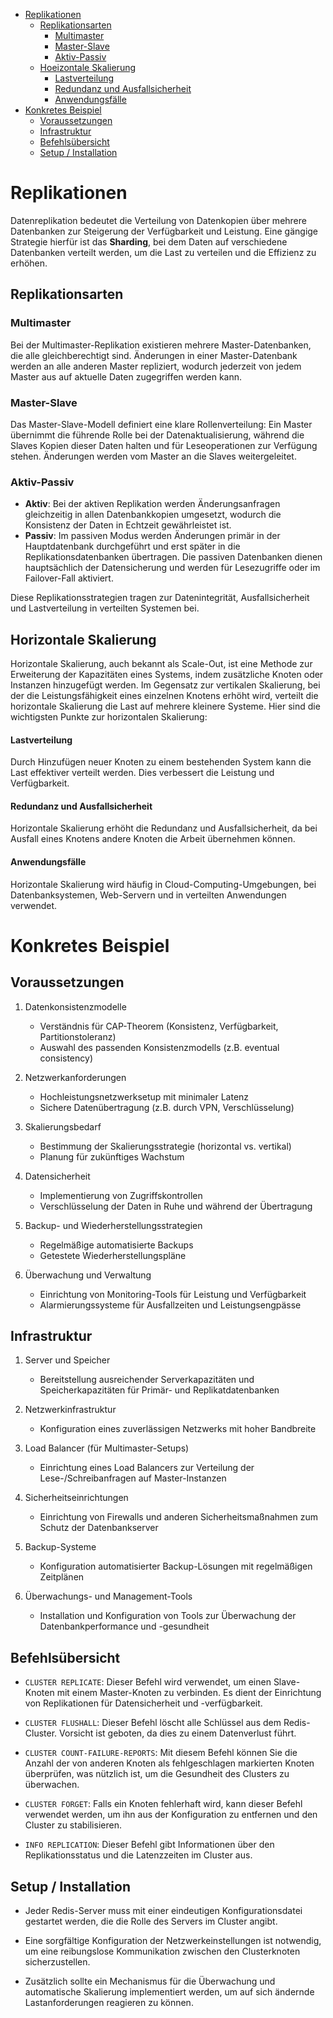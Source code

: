 - [Replikationen](#replikationen)
  - [Replikationsarten](#replikationsarten)
    - [Multimaster](#multimaster)
    - [Master-Slave](#master-slave)
    - [Aktiv-Passiv](#aktiv-passiv)
  - [Hoeizontale Skalierung](#hoeizontale-skalierung)
      - [Lastverteilung](#lastverteilung)
      - [Redundanz und Ausfallsicherheit](#redundanz-und-ausfallsicherheit)
      - [Anwendungsfälle](#anwendungsfälle)
- [Konkretes Beispiel](#konkretes-beispiel)
  - [Voraussetzungen](#voraussetzungen)
  - [Infrastruktur](#infrastruktur)
  - [Befehlsübersicht](#befehlsübersicht)
  - [Setup / Installation](#setup--installation)




# Replikationen
 
Datenreplikation bedeutet die Verteilung von Datenkopien über mehrere Datenbanken zur Steigerung der Verfügbarkeit und Leistung. Eine gängige Strategie hierfür ist das **Sharding**, bei dem Daten auf verschiedene Datenbanken verteilt werden, um die Last zu verteilen und die Effizienz zu erhöhen.
 
## Replikationsarten
 
### Multimaster
 
Bei der Multimaster-Replikation existieren mehrere Master-Datenbanken, die alle gleichberechtigt sind. Änderungen in einer Master-Datenbank werden an alle anderen Master repliziert, wodurch jederzeit von jedem Master aus auf aktuelle Daten zugegriffen werden kann.
 
### Master-Slave
 
Das Master-Slave-Modell definiert eine klare Rollenverteilung: Ein Master übernimmt die führende Rolle bei der Datenaktualisierung, während die Slaves Kopien dieser Daten halten und für Leseoperationen zur Verfügung stehen. Änderungen werden vom Master an die Slaves weitergeleitet.
 
### Aktiv-Passiv
 
- **Aktiv**: Bei der aktiven Replikation werden Änderungsanfragen gleichzeitig in allen Datenbankkopien umgesetzt, wodurch die Konsistenz der Daten in Echtzeit gewährleistet ist.
- **Passiv**: Im passiven Modus werden Änderungen primär in der Hauptdatenbank durchgeführt und erst später in die Replikationsdatenbanken übertragen. Die passiven Datenbanken dienen hauptsächlich der Datensicherung und werden für Lesezugriffe oder im Failover-Fall aktiviert.
 
Diese Replikationsstrategien tragen zur Datenintegrität, Ausfallsicherheit und Lastverteilung in verteilten Systemen bei.

## Horizontale Skalierung
Horizontale Skalierung, auch bekannt als Scale-Out, ist eine Methode zur Erweiterung der Kapazitäten eines Systems, indem zusätzliche Knoten oder Instanzen hinzugefügt werden. Im Gegensatz zur vertikalen Skalierung, bei der die Leistungsfähigkeit eines einzelnen Knotens erhöht wird, verteilt die horizontale Skalierung die Last auf mehrere kleinere Systeme. Hier sind die wichtigsten Punkte zur horizontalen Skalierung:

#### Lastverteilung
Durch Hinzufügen neuer Knoten zu einem bestehenden System kann die Last effektiver verteilt werden. Dies verbessert die Leistung und Verfügbarkeit.
#### Redundanz und Ausfallsicherheit
Horizontale Skalierung erhöht die Redundanz und Ausfallsicherheit, da bei Ausfall eines Knotens andere Knoten die Arbeit übernehmen können.
#### Anwendungsfälle
Horizontale Skalierung wird häufig in Cloud-Computing-Umgebungen, bei Datenbanksystemen, Web-Servern und in verteilten Anwendungen verwendet.

# Konkretes Beispiel

## Voraussetzungen
 
1. Datenkonsistenzmodelle
   - Verständnis für CAP-Theorem (Konsistenz, Verfügbarkeit, Partitionstoleranz)
   - Auswahl des passenden Konsistenzmodells (z.B. eventual consistency)
 
2. Netzwerkanforderungen
   - Hochleistungsnetzwerksetup mit minimaler Latenz
   - Sichere Datenübertragung (z.B. durch VPN, Verschlüsselung)
 
3. Skalierungsbedarf
   - Bestimmung der Skalierungsstrategie (horizontal vs. vertikal)
   - Planung für zukünftiges Wachstum
 
4. Datensicherheit
   - Implementierung von Zugriffskontrollen
   - Verschlüsselung der Daten in Ruhe und während der Übertragung
 
5. Backup- und Wiederherstellungsstrategien
   - Regelmäßige automatisierte Backups
   - Getestete Wiederherstellungspläne
 
6. Überwachung und Verwaltung
   - Einrichtung von Monitoring-Tools für Leistung und Verfügbarkeit
   - Alarmierungssysteme für Ausfallzeiten und Leistungsengpässe
 
## Infrastruktur
 
1. Server und Speicher
   - Bereitstellung ausreichender Serverkapazitäten und Speicherkapazitäten für Primär- und Replikatdatenbanken
 
2. Netzwerkinfrastruktur
   - Konfiguration eines zuverlässigen Netzwerks mit hoher Bandbreite
 
3. Load Balancer (für Multimaster-Setups)
   - Einrichtung eines Load Balancers zur Verteilung der Lese-/Schreibanfragen auf Master-Instanzen
 
4. Sicherheitseinrichtungen
   - Einrichtung von Firewalls und anderen Sicherheitsmaßnahmen zum Schutz der Datenbankserver
 
5. Backup-Systeme
   - Konfiguration automatisierter Backup-Lösungen mit regelmäßigen Zeitplänen
 
6. Überwachungs- und Management-Tools
   - Installation und Konfiguration von Tools zur Überwachung der Datenbankperformance und -gesundheit


## Befehlsübersicht

- `CLUSTER REPLICATE`: Dieser Befehl wird verwendet, um einen Slave-Knoten mit einem Master-Knoten zu verbinden. Es dient der Einrichtung von Replikationen für Datensicherheit und -verfügbarkeit.

- `CLUSTER FLUSHALL`: Dieser Befehl löscht alle Schlüssel aus dem Redis-Cluster. Vorsicht ist geboten, da dies zu einem Datenverlust führt.

- `CLUSTER COUNT-FAILURE-REPORTS`: Mit diesem Befehl können Sie die Anzahl der von anderen Knoten als fehlgeschlagen markierten Knoten überprüfen, was nützlich ist, um die Gesundheit des Clusters zu überwachen.

- `CLUSTER FORGET`: Falls ein Knoten fehlerhaft wird, kann dieser Befehl verwendet werden, um ihn aus der Konfiguration zu entfernen und den Cluster zu stabilisieren.

- `INFO REPLICATION`: Dieser Befehl gibt Informationen über den Replikationsstatus und die Latenzzeiten im Cluster aus.

## Setup / Installation

 - Jeder Redis-Server muss mit einer eindeutigen Konfigurationsdatei gestartet werden, die die Rolle des Servers im Cluster angibt.

 - Eine sorgfältige Konfiguration der Netzwerkeinstellungen ist notwendig, um eine reibungslose Kommunikation zwischen den Clusterknoten sicherzustellen.

 - Zusätzlich sollte ein Mechanismus für die Überwachung und automatische Skalierung implementiert werden, um auf sich ändernde Lastanforderungen reagieren zu können.

